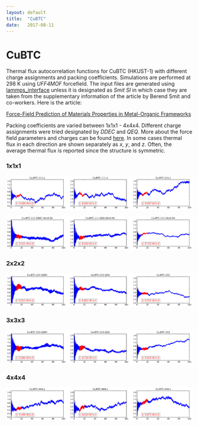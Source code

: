 ```yaml
---
layout: default
title:  "CuBTC"
date:   2017-08-11
---
```

CuBTC
=====
Thermal flux autocorrelation functions for CuBTC (HKUST-1) with different charge assignments and packing coefficients. Simulations are performed at 298 K using *UFF4MOF* forcefield. The input files are generated using [lammps_interface](https://github.com/kbsezginel/lammps_interface) unless it is designated as *Smit SI* in which case they are taken from the supplementary information of the article by Berend Smit and co-workers. Here is the article:

[Force-Field Prediction of Materials Properties in Metal-Organic Frameworks](http://pubs.acs.org/doi/abs/10.1021/acs.jpclett.6b02532)

Packing coefficients are varied between 1x1x1 - 4x4x4. Different charge assignments were tried designated by *DDEC* and *QEQ*. More about the force field parameters and charges can be found [here](https://kbsezginel.github.io/thermof/irmof10). In some cases thermal flux in each direction are shown separately as *x*, *y*, and *z*. Often, the average thermal flux is reported since the structure is symmetric.

### 1x1x1

<p align="center"> <img src="img/CuBTC-111-directions-k.png"> </p>


<p align="center"> <img src="img/CuBTC-111-Smit-k.png"> </p>

### 2x2x2

<p align="center"> <img src="img/CuBTC-222-k.png"> </p>

### 3x3x3

<p align="center"> <img src="img/CuBTC-333-k.png"> </p>

### 4x4x4

<p align="center"> <img src="img/CuBTC-444-directions-k.png"> </p>
